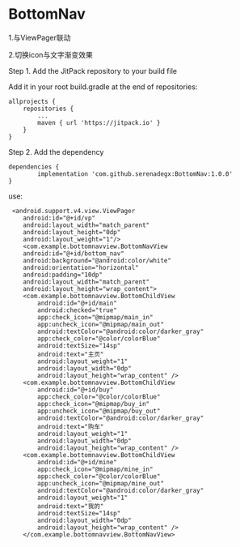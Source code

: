 # BottomNav

1.与ViewPager联动

2.切换icon与文字渐变效果

Step 1. Add the JitPack repository to your build file

Add it in your root build.gradle at the end of repositories:

	allprojects {
		repositories {
			...
			maven { url 'https://jitpack.io' }
		}
	}

Step 2. Add the dependency

	dependencies {
	        implementation 'com.github.serenadegx:BottomNav:1.0.0'
	}

use:

	 <android.support.v4.view.ViewPager
		android:id="@+id/vp"
		android:layout_width="match_parent"
		android:layout_height="0dp"
		android:layout_weight="1"/>
	    <com.example.bottomnavview.BottomNavView
		android:id="@+id/bottom_nav"
		android:background="@android:color/white"
		android:orientation="horizontal"
		android:padding="10dp"
		android:layout_width="match_parent"
		android:layout_height="wrap_content">
		<com.example.bottomnavview.BottomChildView
		    android:id="@+id/main"
		    android:checked="true"
		    app:check_icon="@mipmap/main_in"
		    app:uncheck_icon="@mipmap/main_out"
		    android:textColor="@android:color/darker_gray"
		    app:check_color="@color/colorBlue"
		    android:textSize="14sp"
		    android:text="主页"
		    android:layout_weight="1"
		    android:layout_width="0dp"
		    android:layout_height="wrap_content" />
		<com.example.bottomnavview.BottomChildView
		    android:id="@+id/buy"
		    app:check_color="@color/colorBlue"
		    app:check_icon="@mipmap/buy_in"
		    app:uncheck_icon="@mipmap/buy_out"
		    android:textColor="@android:color/darker_gray"
		    android:text="购车"
		    android:layout_weight="1"
		    android:layout_width="0dp"
		    android:layout_height="wrap_content" />
		<com.example.bottomnavview.BottomChildView
		    android:id="@+id/mine"
		    app:check_icon="@mipmap/mine_in"
		    app:check_color="@color/colorBlue"
		    app:uncheck_icon="@mipmap/mine_out"
		    android:textColor="@android:color/darker_gray"
		    android:layout_weight="1"
		    android:text="我的"
		    android:textSize="14sp"
		    android:layout_width="0dp"
		    android:layout_height="wrap_content" />
	    </com.example.bottomnavview.BottomNavView>
